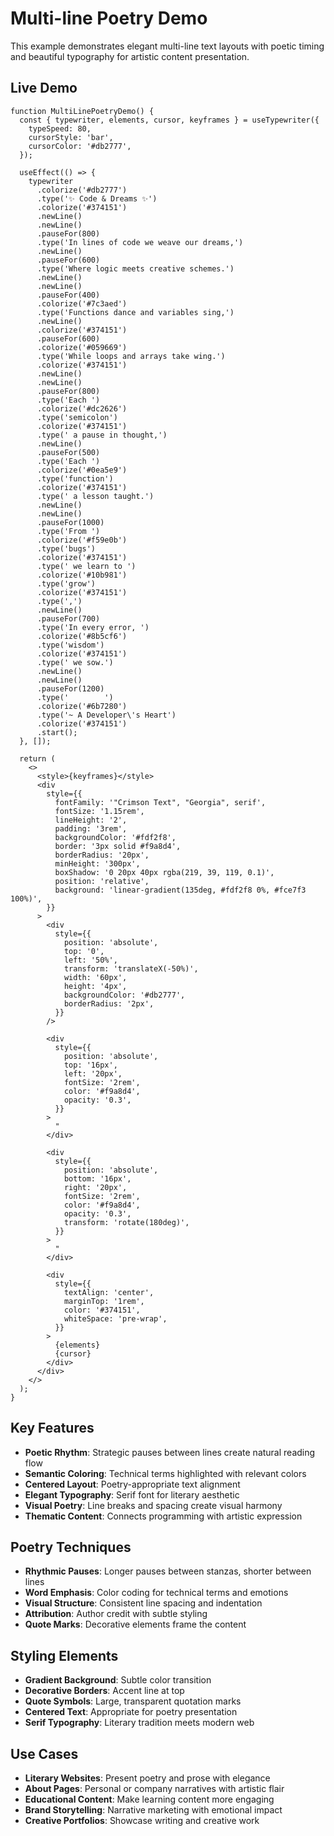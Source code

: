 # Multi-line Poetry Demo

This example demonstrates elegant multi-line text layouts with poetic timing and beautiful typography for artistic content presentation.

## Live Demo

```tsx live
function MultiLinePoetryDemo() {
  const { typewriter, elements, cursor, keyframes } = useTypewriter({
    typeSpeed: 80,
    cursorStyle: 'bar',
    cursorColor: '#db2777',
  });

  useEffect(() => {
    typewriter
      .colorize('#db2777')
      .type('✨ Code & Dreams ✨')
      .colorize('#374151')
      .newLine()
      .newLine()
      .pauseFor(800)
      .type('In lines of code we weave our dreams,')
      .newLine()
      .pauseFor(600)
      .type('Where logic meets creative schemes.')
      .newLine()
      .newLine()
      .pauseFor(400)
      .colorize('#7c3aed')
      .type('Functions dance and variables sing,')
      .newLine()
      .colorize('#374151')
      .pauseFor(600)
      .colorize('#059669')
      .type('While loops and arrays take wing.')
      .colorize('#374151')
      .newLine()
      .newLine()
      .pauseFor(800)
      .type('Each ')
      .colorize('#dc2626')
      .type('semicolon')
      .colorize('#374151')
      .type(' a pause in thought,')
      .newLine()
      .pauseFor(500)
      .type('Each ')
      .colorize('#0ea5e9')
      .type('function')
      .colorize('#374151')
      .type(' a lesson taught.')
      .newLine()
      .newLine()
      .pauseFor(1000)
      .type('From ')
      .colorize('#f59e0b')
      .type('bugs')
      .colorize('#374151')
      .type(' we learn to ')
      .colorize('#10b981')
      .type('grow')
      .colorize('#374151')
      .type(',')
      .newLine()
      .pauseFor(700)
      .type('In every error, ')
      .colorize('#8b5cf6')
      .type('wisdom')
      .colorize('#374151')
      .type(' we sow.')
      .newLine()
      .newLine()
      .pauseFor(1200)
      .type('        ')
      .colorize('#6b7280')
      .type('~ A Developer\'s Heart')
      .colorize('#374151')
      .start();
  }, []);

  return (
    <>
      <style>{keyframes}</style>
      <div
        style={{
          fontFamily: '"Crimson Text", "Georgia", serif',
          fontSize: '1.15rem',
          lineHeight: '2',
          padding: '3rem',
          backgroundColor: '#fdf2f8',
          border: '3px solid #f9a8d4',
          borderRadius: '20px',
          minHeight: '300px',
          boxShadow: '0 20px 40px rgba(219, 39, 119, 0.1)',
          position: 'relative',
          background: 'linear-gradient(135deg, #fdf2f8 0%, #fce7f3 100%)',
        }}
      >
        <div
          style={{
            position: 'absolute',
            top: '0',
            left: '50%',
            transform: 'translateX(-50%)',
            width: '60px',
            height: '4px',
            backgroundColor: '#db2777',
            borderRadius: '2px',
          }}
        />
        
        <div
          style={{
            position: 'absolute',
            top: '16px',
            left: '20px',
            fontSize: '2rem',
            color: '#f9a8d4',
            opacity: '0.3',
          }}
        >
          "
        </div>
        
        <div
          style={{
            position: 'absolute',
            bottom: '16px',
            right: '20px',
            fontSize: '2rem',
            color: '#f9a8d4',
            opacity: '0.3',
            transform: 'rotate(180deg)',
          }}
        >
          "
        </div>

        <div
          style={{
            textAlign: 'center',
            marginTop: '1rem',
            color: '#374151',
            whiteSpace: 'pre-wrap',
          }}
        >
          {elements}
          {cursor}
        </div>
      </div>
    </>
  );
}
```

## Key Features

- **Poetic Rhythm**: Strategic pauses between lines create natural reading flow
- **Semantic Coloring**: Technical terms highlighted with relevant colors
- **Centered Layout**: Poetry-appropriate text alignment
- **Elegant Typography**: Serif font for literary aesthetic
- **Visual Poetry**: Line breaks and spacing create visual harmony
- **Thematic Content**: Connects programming with artistic expression

## Poetry Techniques

- **Rhythmic Pauses**: Longer pauses between stanzas, shorter between lines
- **Word Emphasis**: Color coding for technical terms and emotions
- **Visual Structure**: Consistent line spacing and indentation
- **Attribution**: Author credit with subtle styling
- **Quote Marks**: Decorative elements frame the content

## Styling Elements

- **Gradient Background**: Subtle color transition
- **Decorative Borders**: Accent line at top
- **Quote Symbols**: Large, transparent quotation marks
- **Centered Text**: Appropriate for poetry presentation
- **Serif Typography**: Literary tradition meets modern web

## Use Cases

- **Literary Websites**: Present poetry and prose with elegance
- **About Pages**: Personal or company narratives with artistic flair
- **Educational Content**: Make learning content more engaging
- **Brand Storytelling**: Narrative marketing with emotional impact
- **Creative Portfolios**: Showcase writing and creative work